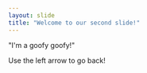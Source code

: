 ```yaml
---
layout: slide
title: "Welcome to our second slide!"
---
```

"I'm a goofy goofy!"

Use the left arrow to go back!
